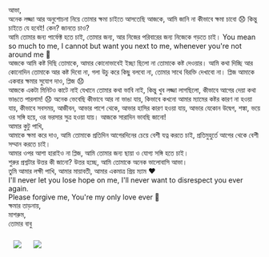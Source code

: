 <head>
    <meta charset="UTF-8">
    <meta name="viewport" content="width=device-width, initial-scale=1.0">
    <title>Two Photos Side by Side</title>
    <style>
        .container {
            display: flex;
            justify-content: center;
        }
        .photo {
            margin: 10px;
        }
    </style>
</head>
<body>
<p>
আভা,<br>
অনেক লজ্জা আর অনুশোচনা নিয়ে তোমার ক্ষমা চাইতে আসতেছি আজকে, আমি জানি না কীভাবে ক্ষমা চাবো 😞 কিন্তু চাইতে যে হবেই! কেন? জানতে চাও?<br>
আমি তোমার জন্য পার্ফেক্ট হতে চাই, তোমার জন্য, আর নিজের পরিবারের জন্য নিজেকে গড়তে চাই। You mean so much to me, I cannot but want you next to me, whenever you're not around me 🥺<br>
আজকে আমি কষ্ট দিছি তোমাকে, আমার কোনোভাবেই ইচ্ছা ছিলো না তোমাকে কষ্ট দেওয়ার। আমি কথা দিচ্ছি আর কোনোদিন তোমাকে আর কষ্ট দিবো না, গলা উচু করে কিছু বলবো না, তোমার সাথে বিরক্তি দেখাবো না। প্লিজ আমাকে একবার ক্ষমার সুযোগ দাও, প্লিজ 😞 <br>
আজকে একটা মিনিটও কাটে নাই যেখানে তোমার কথা ভাবি নাই, কিন্তু খুব লজ্জা লাগছিলো, কীভাবে আগের দেয়া কথা ভাঙতে পারলাম! 😞 অনেক ভেবেছি কীভাবে আর না ভাঙা যায়, কিভাবে কখনো আমার ম্যামের কষ্টর কারণ না হওয়া যায়, কীভাবে সবসময়, আজীবন, আভার পাশে থেকে, আভার হাসির কারণ হওয়া যায়, আভার যেকোন উদ্বেগ, শঙ্কা, ভয়ে ওর সঙ্গি হয়ে, ওর ভরসার সুত্র হওয়া যায়। আজকে সারাদিন ভাবছি জানো!<br>
আমার কুটু পাখি,<br>
আমাকে ক্ষমা করে দাও, আমি তোমাকে প্রতিদিন আগেরদিনের চেয়ে বেশী যত্ন করতে চাই, প্রতিমুহুর্তে আগের থেকে বেশী সম্মান করতে চাই।<br>
আমার ওপর আশা হারাইও না প্লিজ, আমি তোমার জন্য ছায়া ও যোগ্য সঙ্গি হতে চাই।<br>
শুরুর প্রশ্নটার উত্তর কী জানো? উত্তর হচ্ছে, আমি তোমাকে অনেক ভালোবাসি আভা।<br>
তুমি আমার লক্ষী পাখি, আমার মায়াবতী, আমার একমাত্র প্রিয় ম্যাম ❤️<br>
I'll never let you lose hope on me, I'll never want to disrespect you ever again. <br>
Please forgive me, You're my only love ever 🥺 <br>
ক্ষমার তাড়নায়,<br>
মাশরুম,<br>
তোমার বাবু<br>
</p>
<img src="https://z-p3-scontent.fcla2-1.fna.fbcdn.net/v/t1.15752-9/449874903_1203829337440223_5828703215511020939_n.png?_nc_cat=104&ccb=1-7&_nc_sid=9f807c&_nc_eui2=AeHXbaI6WEqFY-Rnxm1ToFns7JuI9C1gOgzsm4j0LWA6DAFF8VSlJNuiPyrXR7tCLa6nwSrPCPq0e_jlYKA0l3Pz&_nc_ohc=R0-sIWT9fc8Q7kNvgGKTne5&_nc_ht=z-p3-scontent.fcla2-1.fna&oh=03_Q7cD1QEylHACMb0hqInyagq7aAOCx_zyOeF8rWdZJwc1yskENQ&oe=66BE4549" class="photo">
<img src="https://z-p3-scontent.fcla2-2.fna.fbcdn.net/v/t1.15752-9/451390846_847617033476337_2123252798115010123_n.png?_nc_cat=102&ccb=1-7&_nc_sid=9f807c&_nc_eui2=AeEPB5U6RmWI9vssuFIVmjHRSWCsaiD3iXtJYKxqIPeJe4YMrOa5LmAFOC65juD1EpVd_gzpb_UOhv9jjkWz1drD&_nc_ohc=UzXbZnBzhNwQ7kNvgHNBUiM&_nc_ht=z-p3-scontent.fcla2-2.fna&oh=03_Q7cD1QFJci-FbcXHonKy3fcEwxswvTMvPPiz_SQX49HdtZpQqw&oe=66BE49E5" class="photo">
</body>
